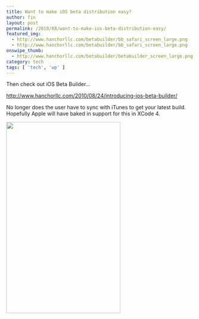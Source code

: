 ```yaml
---
title: Want to make iOS beta distribution easy?
author: fin
layout: post
permalink: /2010/08/want-to-make-ios-beta-distribution-easy/
featured_img:
  - http://www.hanchorllc.com/betabuilder/bb_safari_screen_large.png
  - http://www.hanchorllc.com/betabuilder/bb_safari_screen_large.png
onswipe_thumb:
  - http://www.hanchorllc.com/betabuilder/betabuilder_screen_large.png
category: tech
tags: [ 'tech', 'wp' ]
---
```

Then check out iOS Beta Builder&#8230;<!--more-->

<http://www.hanchorllc.com/2010/08/24/introducing-ios-beta-builder/>

No longer does the user have to sync with iTunes to get your latest build. Hopefully Apple will have baked in support for this in XCode 4.

<img class="aligncenter" title="BB" src="http://www.hanchorllc.com/betabuilder/betabuilder_screen_large.png" alt="" width="306" height="512" />
